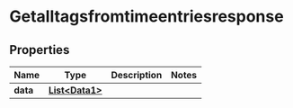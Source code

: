 

# Getalltagsfromtimeentriesresponse


## Properties

| Name | Type | Description | Notes |
|------------ | ------------- | ------------- | -------------|
|**data** | [**List&lt;Data1&gt;**](Data1.md) |  |  |



